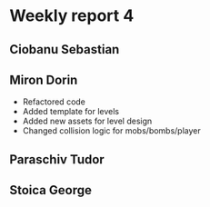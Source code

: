 # Weekly report 4

## Ciobanu Sebastian

## Miron Dorin
* Refactored code
* Added template for levels
* Added new assets for level design
* Changed collision logic for mobs/bombs/player

## Paraschiv Tudor

 
## Stoica George
